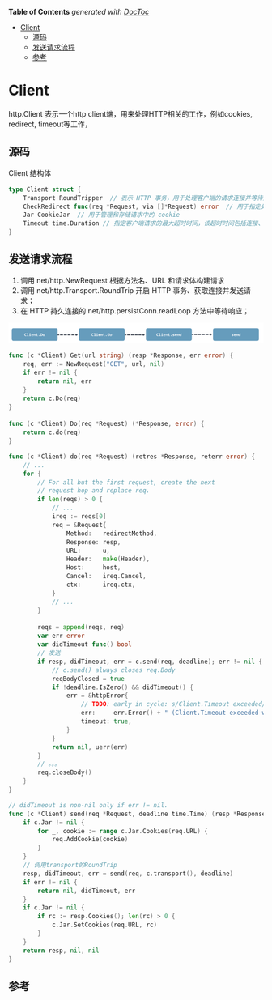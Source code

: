 <!-- START doctoc generated TOC please keep comment here to allow auto update -->
<!-- DON'T EDIT THIS SECTION, INSTEAD RE-RUN doctoc TO UPDATE -->
**Table of Contents**  *generated with [DocToc](https://github.com/thlorenz/doctoc)*

- [Client](#client)
  - [源码](#%E6%BA%90%E7%A0%81)
  - [发送请求流程](#%E5%8F%91%E9%80%81%E8%AF%B7%E6%B1%82%E6%B5%81%E7%A8%8B)
  - [参考](#%E5%8F%82%E8%80%83)

<!-- END doctoc generated TOC please keep comment here to allow auto update -->

# Client

http.Client 表示一个http client端，用来处理HTTP相关的工作，例如cookies, redirect, timeout等工作，

## 源码
Client 结构体

```go
type Client struct { 
    Transport RoundTripper  // 表示 HTTP 事务，用于处理客户端的请求连接并等待服务端的响应；
    CheckRedirect func(req *Request, via []*Request) error  // 用于指定处理重定向的策略
    Jar CookieJar  // 用于管理和存储请求中的 cookie
    Timeout time.Duration // 指定客户端请求的最大超时时间，该超时时间包括连接、任何的重定向以及读取相应的时间
}
```

## 发送请求流程

1. 调用 net/http.NewRequest 根据方法名、URL 和请求体构建请求
2. 调用 net/http.Transport.RoundTrip 开启 HTTP 事务、获取连接并发送请求；
3. 在 HTTP 持久连接的 net/http.persistConn.readLoop 方法中等待响应；


![](.http_client_images/client_send_process.png)
```go
func (c *Client) Get(url string) (resp *Response, err error) {
	req, err := NewRequest("GET", url, nil)
	if err != nil {
		return nil, err
	}
	return c.Do(req)
}

func (c *Client) Do(req *Request) (*Response, error) {
    return c.do(req)
}
```

```go
func (c *Client) do(req *Request) (retres *Response, reterr error) {
    // ...
	for {
		// For all but the first request, create the next
		// request hop and replace req.
		if len(reqs) > 0 {
            // ...
			ireq := reqs[0]
			req = &Request{
				Method:   redirectMethod,
				Response: resp,
				URL:      u,
				Header:   make(Header),
				Host:     host,
				Cancel:   ireq.Cancel,
				ctx:      ireq.ctx,
			}
            // ...
		}

		reqs = append(reqs, req)
		var err error
		var didTimeout func() bool
		// 发送
		if resp, didTimeout, err = c.send(req, deadline); err != nil {
			// c.send() always closes req.Body
			reqBodyClosed = true
			if !deadline.IsZero() && didTimeout() {
				err = &httpError{
					// TODO: early in cycle: s/Client.Timeout exceeded/timeout or context cancellation/
					err:     err.Error() + " (Client.Timeout exceeded while awaiting headers)",
					timeout: true,
				}
			}
			return nil, uerr(err)
		}
		// 。。。 
		req.closeBody()
	}
}
```

```go
// didTimeout is non-nil only if err != nil.
func (c *Client) send(req *Request, deadline time.Time) (resp *Response, didTimeout func() bool, err error) {
	if c.Jar != nil {
		for _, cookie := range c.Jar.Cookies(req.URL) {
			req.AddCookie(cookie)
		}
	}
	// 调用transport的RoundTrip
	resp, didTimeout, err = send(req, c.transport(), deadline)
	if err != nil {
		return nil, didTimeout, err
	}
	if c.Jar != nil {
		if rc := resp.Cookies(); len(rc) > 0 {
			c.Jar.SetCookies(req.URL, rc)
		}
	}
	return resp, nil, nil
}
```



## 参考

